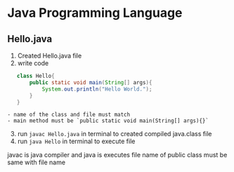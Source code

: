 # Java Programming Language

## Hello.java

1. Created Hello.java file
2. write code

```java
   class Hello{
       public static void main(String[] args){
           System.out.println("Hello World.");
       }
   }
```

    - name of the class and file must match
    - main method must be `public static void main(String[] args){}`

3. run `javac Hello.java` in terminal to created compiled java.class file
4. run `java Hello` in terminal to execute file

javac is java compiler and java is executes file
name of public class must be same with file name
